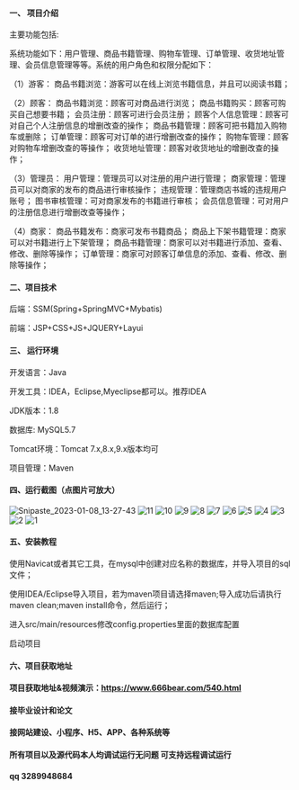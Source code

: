 

#### 一、 项目介绍
主要功能包括:

系统功能如下：用户管理、商品书籍管理、购物车管理、订单管理、收货地址管理、会员信息管理等等。系统的用户角色和权限分配如下：

（1）游客：
商品书籍浏览：游客可以在线上浏览书籍信息，并且可以阅读书籍；

（2）顾客：
商品书籍浏览：顾客可对商品进行浏览；
商品书籍购买：顾客可购买自己想要书籍；
会员注册：顾客可进行会员注册；
顾客个人信息管理：顾客可对自己个人注册信息的增删改查的操作；
商品书籍管理：顾客可把书籍加入购物车或删除；
订单管理：顾客可对订单的进行增删改查的操作；
购物车管理：顾客对购物车增删改查的等操作；
收货地址管理：顾客对收货地址的增删改查的操作；

（3）管理员：
用户管理：管理员可以对注册的用户进行管理；
商家管理：管理员可以对商家的发布的商品进行审核操作；
违规管理：管理商店书城的违规用户账号；
图书审核管理：可对商家发布的书籍进行审核；
会员信息管理：可对用户的注册信息进行增删改查等操作；

（4）商家：
商品书籍发布：商家可发布书籍商品；
商品上下架书籍管理：商家可以对书籍进行上下架管理；
商品书籍管理：商家可以对书籍进行添加、查看、修改、删除等操作；
订单管理：商家可对顾客订单信息的添加、查看、修改、删除等操作；
#### 二、项目技术
后端：SSM(Spring+SpringMVC+Mybatis)

前端：JSP+CSS+JS+JQUERY+Layui
#### 三、 运行环境
开发语言：Java

开发工具：IDEA，Eclipse,Myeclipse都可以。推荐IDEA

JDK版本：1.8

数据库: MySQL5.7

Tomcat环境：Tomcat 7.x,8.x,9.x版本均可

项目管理：Maven

#### 四、运行截图（点图片可放大）
![Snipaste_2023-01-08_13-27-43](https://github.com/666bears/onlinebooks/assets/143094776/89d95067-de88-406a-b0e6-8c3f6649f519)
![11](https://github.com/666bears/onlinebooks/assets/143094776/bf6f953e-70aa-45c6-87d7-7aa0d7ad39f5)
![10](https://github.com/666bears/onlinebooks/assets/143094776/a1519ed7-ba73-47e2-abe8-dcce46518b9c)
![9](https://github.com/666bears/onlinebooks/assets/143094776/87712817-e19d-413a-93eb-cb697a38b174)
![8](https://github.com/666bears/onlinebooks/assets/143094776/e1a7bf1f-6a04-4129-9d3d-44d76785ad6b)
![7](https://github.com/666bears/onlinebooks/assets/143094776/33ad6e5b-c6c5-4483-bb13-7ac0a937fe69)
![6](https://github.com/666bears/onlinebooks/assets/143094776/83cb6fc5-875c-40e2-af38-629ef3005193)
![5](https://github.com/666bears/onlinebooks/assets/143094776/cd3ade1d-30da-498c-a256-90aad029773f)
![4](https://github.com/666bears/onlinebooks/assets/143094776/f9f87b67-6cfc-4e3f-957a-51cf1f334887)
![3](https://github.com/666bears/onlinebooks/assets/143094776/150bf44f-9b96-4469-9471-2a4c3039d4ef)
![2](https://github.com/666bears/onlinebooks/assets/143094776/0c9ae33c-f592-41e8-a383-7a4fe3e16dad)
![1](https://github.com/666bears/onlinebooks/assets/143094776/ecba0807-4e0c-4c3b-8065-2fb04945ecdc)


#### 五、安装教程
使用Navicat或者其它工具，在mysql中创建对应名称的数据库，并导入项目的sql文件；

使用IDEA/Eclipse导入项目，若为maven项目请选择maven;导入成功后请执行maven clean;maven install命令，然后运行；

进入src/main/resources修改config.properties里面的数据库配置

启动项目

#### 六、项目获取地址
#### 项目获取地址&视频演示：https://www.666bear.com/540.html

#### 接毕业设计和论文
#### 接网站建设、小程序、H5、APP、各种系统等
#### 所有项目以及源代码本人均调试运行无问题 可支持远程调试运行
#### qq 3289948684



